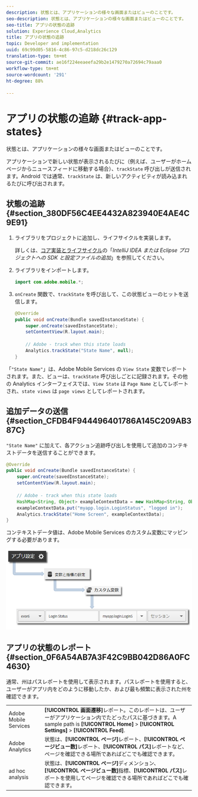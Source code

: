 ```yaml
---
description: 状態とは、アプリケーションの様々な画面またはビューのことです。
seo-description: 状態とは、アプリケーションの様々な画面またはビューのことです。
seo-title: アプリの状態の追跡
solution: Experience Cloud,Analytics
title: アプリの状態の追跡
topic: Developer and implementation
uuid: 69c99d05-5816-4c86-97c5-d218dc26c129
translation-type: tm+mt
source-git-commit: ae16f224eeaeefa29b2e1479270a72694c79aaa0
workflow-type: tm+mt
source-wordcount: '291'
ht-degree: 88%

---
```



# アプリの状態の追跡 {#track-app-states}

状態とは、アプリケーションの様々な画面またはビューのことです。

アプリケーションで新しい状態が表示されるたびに（例えば、ユーザーがホームページからニュースフィードに移動する場合）、`trackState` 呼び出しが送信されます。Android では通常、`trackState` は、新しいアクティビティが読み込まれるたびに呼び出されます。

## 状態の追跡 {#section_380DF56C4EE4432A823940E4AE4C9E91}

1. ライブラリをプロジェクトに追加し、ライフサイクルを実装します。

   詳しくは、[コア実装とライフサイクル](/help/android/getting-started/dev-qs.md)の「*IntelliJ IDEA または Eclipse プロジェクトへの SDK と設定ファイルの追加*」を参照してください。

1. ライブラリをインポートします。

   ```java
   import com.adobe.mobile.*;
   ```

1. `onCreate` 関数で、`trackState` を呼び出して、この状態ビューのヒットを送信します。

   ```java
   @Override 
   public void onCreate(Bundle savedInstanceState) { 
       super.onCreate(savedInstanceState); 
       setContentView(R.layout.main); 
   
       // Adobe - track when this state loads 
       Analytics.trackState("State Name", null); 
   }
   ```

「`"State Name"`」は、Adobe Mobile Services の `View State` 変数でレポートされます。また、ビューは、`trackState` 呼び出しごとに記録されます。その他の Analytics インターフェイスでは、`View State` は `Page Name` としてレポートされ、`state views` は `page views` としてレポートされます。

## 追加データの送信 {#section_CFDB4F944496401786A145C209AB387C}

`"State Name"` に加えて、各アクション追跡呼び出しを使用して追加のコンテキストデータを送信することができます。

```java
@Override 
public void onCreate(Bundle savedInstanceState) { 
    super.onCreate(savedInstanceState); 
    setContentView(R.layout.main); 
  
    // Adobe - track when this state loads 
    HashMap<String, Object> exampleContextData = new HashMap<String, Object>(); 
    exampleContextData.put("myapp.login.LoginStatus", "logged in"); 
    Analytics.trackState("Home Screen", exampleContextData); 
}
```

コンテキストデータ値は、Adobe Mobile Services のカスタム変数にマッピングする必要があります。

![](assets/map-variable-context-state.png)

## アプリの状態のレポート {#section_0F6A54AB7A3F42C9BB042D86A0FC4630}

通常、州はパスレポートを使用して表示されます。パスレポートを使用すると、ユーザーがアプリ内をどのように移動したか、および最も頻繁に表示された州を確認できます。

|  |  |
|--- |--- |
| Adobe Mobile Services | **[!UICONTROL 画面遷移]**&#x200B;レポート。このレポートは、ユーザーがアプリケーション内でたどったパスに基づきます。A sample path is  **[!UICONTROL Home]**  >  **[!UICONTROL Settings]**  > **[!UICONTROL Feed]**. |
| Adobe Analytics | 状態は、**[!UICONTROL ページ]**&#x200B;レポート、**[!UICONTROL ページビュー数]**&#x200B;レポート、**[!UICONTROL パス]**&#x200B;レポートなど、ページを確認できる場所であればどこでも確認できます。 |
| ad hoc analysis | 状態は、**[!UICONTROL ページ]**&#x200B;ディメンション、**[!UICONTROL ページビュー数]**&#x200B;指標、**[!UICONTROL パス]**&#x200B;レポートを使用してページを確認できる場所であればどこでも確認できます。 |


